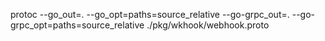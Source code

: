 

protoc --go_out=. --go_opt=paths=source_relative --go-grpc_out=. --go-grpc_opt=paths=source_relative ./pkg/wkhook/webhook.proto